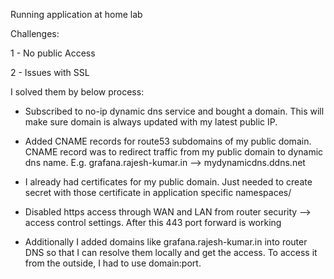 Running application at home lab

Challenges:

1 - No public Access

2 - Issues with SSL

I solved them by below process:

 - Subscribed to no-ip dynamic dns service and bought a domain. This will make sure domain is always updated with my latest public IP.

 - Added CNAME records for route53 subdomains of my public domain. CNAME record was to redirect traffic from my public domain to dynamic dns name. E.g. grafana.rajesh-kumar.in --> mydynamicdns.ddns.net

 - I already had certificates for my public domain. Just needed to create secret with those certificate in application specific namespaces/

 - Disabled https access through WAN and LAN from router security --> access control settings. After this 443 port forward is working

 - Additionally I added domains like grafana.rajesh-kumar.in into router DNS so that I can resolve them locally and get the access. To access it from the outside, I had to use domain:port.
